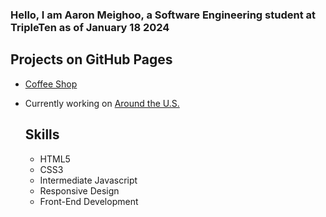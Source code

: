 ### Hello, I am Aaron Meighoo, a Software Engineering student at TripleTen as of January 18 2024

## Projects on GitHub Pages
- [Coffee Shop](https://aar7.github.io/se_project_coffeeshop/)
- Currently working on [Around the U.S.](https://aar7.github.io/se_project_aroundtheus/)

  ## Skills
  - HTML5
  - CSS3
  - Intermediate Javascript
  - Responsive Design
  - Front-End Development
<!--
**Aar7/Aar7** is a ✨ _special_ ✨ repository because its `README.md` (this file) appears on your GitHub profile.

Here are some ideas to get you started:

- 🔭 I’m currently working on ...
- 🌱 I’m currently learning ...
- 👯 I’m looking to collaborate on ...
- 🤔 I’m looking for help with ...
- 💬 Ask me about ...
- 📫 How to reach me: ...
- 😄 Pronouns: ...
- ⚡ Fun fact: ...
-->
